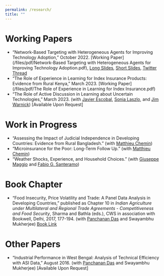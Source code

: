 ```yaml
---
permalink: /research/
title: ""
---
```


<!-- Google tag (gtag.js) -->
<script async src="https://www.googletagmanager.com/gtag/js?id=G-XQNNHHYQ5D"></script>
<script>
  window.dataLayer = window.dataLayer || [];
  function gtag(){dataLayer.push(arguments);}
  gtag('js', new Date());

  gtag('config', 'G-XQNNHHYQ5D');
</script>

# Working Papers

* “Network-Based Targeting with Heterogeneous Agents for Improving Technology Adoption,” October 2022. [Working Paper](/files/pdf/Network-Based Targeting with Heterogeneous Agents for Improving Technology Adoption.pdf), [Long Slides](/files/pdf/jmp_slides_l.pdf), [Short Slides](/files/pdf/jmp_slides_s.pdf), [Twitter Thread](https://twitter.com/aranyacecon/status/1595069831648317440)
* “The Role of Experience in Learning for Index Insurance Products: Evidence from Rural Kenya,” March 2023. [Working Paper](/files/pdf/The Role of Experience in Learning for Index Insurance.pdf)
* “The Role of Active Discussion in Learning about Uncertain Technologies,” March 2023. (with [Javier Escobal](https://www.grade.org.pe/en/investigadores/personal/jescobal/), [Sonia Laszlo](https://sites.google.com/site/sonialaszlo), and [Jim Warnick](https://www.mcgill.ca/economics/jim-engle-warnick)) [Available Upon Request] 

# Work in Progress

* “Assessing the Impact of Judicial Independence in Developing Countries: Evidence from Rural Bangladesh.” (with [Matthieu Chemin](https://www.matthieuchemin.com/))
* “Microinsurance for the Poor: Long-Term Follow Up.” (with [Matthieu Chemin](https://www.matthieuchemin.com/))
* “Weather Shocks, Experience, and Household Choices.” (with [Giuseppe Maggio](https://www.gmaggio.com/home) and [Fabio G. Santeramo](http://www.fabiosanteramo.net/))

# Book Chapter

* “Food Insecurity, Price Volatility and Trade: A Panel Data Analysis in Developing Countries,” published as Chapter 10 in *Indian Agriculture under Multilateral and Regional Trade Agreements - Competitiveness and Food Security*, Sharma and Bathla (eds.), CWS in association with Bookwell, Delhi, 2017, 177-194. (with [Panchanan Das](http://www.econcaluniv.ac.in/FacultyProfile.aspx?FI=13) and Swayambhu Mukherjee) [Book Link](https://www.academia.edu/44089071/Indian_Agriculture_Under_Multilateral_and_Regional_Trade_Agreements_Competitiveness_and_Food_Security)

# Other Papers

* “Industrial Performance in West Bengal: Analysis of Technical Efficiency with ASI Data,” August 2016. (with [Panchanan Das](http://www.econcaluniv.ac.in/FacultyProfile.aspx?FI=13) and Swayambhu Mukherjee) [Available Upon Request]  
<!-- * [Paper PDF](/files/pdf/Industrial Performance in West Bengal.pdf) -->

